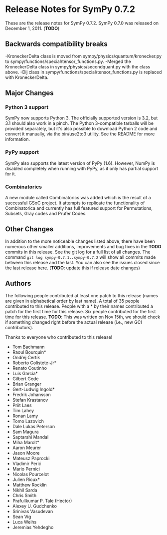 # Release Notes for SymPy 0.7.2
These are the release notes for SymPy 0.7.2. SymPy 0.7.0 was released on December 1, 2011. (**TODO**)

## Backwards compatibility breaks
-KroneckerDelta class is moved from sympy/physics/quantum/kronecker.py to sympy/functions/special/tensor_functions.py.
-Merged the KroneckerDelta class in sympy/physics/secondquant.py with the class above.
-Dij class in sympy/functions/special/tensor_functions.py is replaced with KroneckerDelta.

## Major Changes
### Python 3 support
SymPy now supports Python 3. The officially supported version is 3.2, but 3.1 should also work in a pinch. The Python 3-compatible tarballs will be provided separately, but it's also possible to download Python 2 code and convert it manually, via the bin/use2to3 utility. See the README for more information.

### PyPy support
SymPy also supports the latest version of PyPy (1.6). However, NumPy is disabled completely when running with PyPy, as it only has partial support for it. 

### Combinatorics
A new module called Combinatorics was added which is the result of a successful GSoC project. It attempts to replicate the functionality of Combinatorica and currently has full featured support for Permutations, Subsets, Gray codes and Prufer Codes.

## Other Changes

In addition to the more noticeable changes listed above, there have been numerous other smaller additions, improvements and bug fixes in the **TODO** commits in this release. See the git log for a full list of all changes. The command `git log sympy-0.7.1..sympy-0.7.2` will show all commits made between this release and the last. You can also see the issues closed since the last release [here](). (**TODO**: update this if release date changes)
## Authors

The following people contributed at least one patch to this release (names are given in alphabetical order by last name). A total of 35 people contributed to this release. People with a * by their names contributed a patch for the first time for this release. Six people contributed for the first time for this release. **TODO**: This was written on Nov 15th, we should check if something changed right before the actual release (i.e., new GCI contributors).

Thanks to everyone who contributed to this release!


* Tom Bachmann
* Raoul Bourquin*
* Ondřej Čertík
* Roberto Colistete-Jr*
* Renato Coutinho
* Luis Garcia*
* Gilbert Gede
* Brian Granger
* Gert-Ludwig Ingold*
* Fredrik Johansson
* Stefan Krastanov
* Priit Laes
* Tim Lahey
* Ronan Lamy
* Tomo Lazovich
* Dale Lukas Peterson
* Sam Magura
* Saptarshi Mandal
* Miha Marolt*
* Aaron Meurer
* Jason Moore
* Mateusz Paprocki
* Vladimir Perić
* Mario Pernici
* Nicolas Pourcelot
* Julien Rioux*
* Matthew Rocklin
* Nikhil Sarda
* Chris Smith
* Prafullkumar P. Tale (Hector)
* Alexey U. Gudchenko
* Srinivas Vasudevan
* Sean Vig
* Luca Weihs
* Jeremias Yehdegho